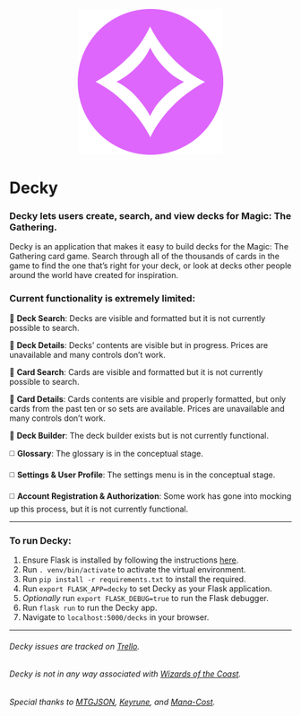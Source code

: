 
<p align="center">
<img src="https://raw.githubusercontent.com/CakeSphere/Decky/master/decky/static/images/favicon-2.png">
</p>

# Decky
### Decky lets users create, search, and view decks for Magic: The Gathering.

Decky is an application that makes it easy to build decks for the Magic: The Gathering card game. Search through all of the thousands of cards in the game to find the one that’s right for your deck, or look at decks other people around the world have created for inspiration.

### Current functionality is extremely limited:

:white_square_button:  **Deck Search**: 
Decks are visible and formatted but it is not currently possible to search.

:white_square_button:  **Deck Details**: 
Decks’ contents are visible but in progress. Prices are unavailable and many controls don’t work.

:white_square_button:  **Card Search**: 
Cards are visible and formatted but it is not currently possible to search.

:white_square_button: **Card Details**: 
Cards contents are visible and properly formatted, but only cards from the past ten or so sets are available. Prices are unavailable and many controls don’t work.

:white_square_button:  **Deck Builder**: 
The deck builder exists but is not currently functional.

:white_medium_square:  **Glossary**:
The glossary is in the conceptual stage.

:white_medium_square:  **Settings & User Profile**:
The settings menu is in the conceptual stage.

:white_medium_square:  **Account Registration & Authorization**: 
Some work has gone into mocking up this process, but it is not currently functional.


---

### To run Decky:

1. Ensure Flask is installed by following the instructions [here](http://flask.pocoo.org/docs/0.12/installation/).
2. Run `. venv/bin/activate` to activate the virtual environment.
3. Run `pip install -r requirements.txt` to install the required.
4. Run `export FLASK_APP=decky` to set Decky as your Flask application.
5. *Optionally* run `export FLASK_DEBUG=true` to run the Flask debugger.
6. Run `flask run` to run the Decky app.
7. Navigate to `localhost:5000/decks` in your browser.

---

###### Decky issues are tracked on [Trello](https://trello.com/b/eI9QlmUi/decky).

###### Decky is not in any way associated with [Wizards of the Coast](http://wizards.com/). 

###### Special thanks to [MTGJSON](http://mtgjson.com/), [Keyrune](https://andrewgioia.github.io/Keyrune/), and [Mana-Cost](https://github.com/micku/mana-cost).

<!-- 
```
______          _          
|  _  \        | |         
| | | |___  ___| | ___   _ 
| | | / _ \/ __| |/ / | | |
| |/ /  __/ (__|   <| |_| |
|___/ \___|\___|_|\_\\__, |v0.0.01a
                      __/ |
                     |___/ 
```
 -->
